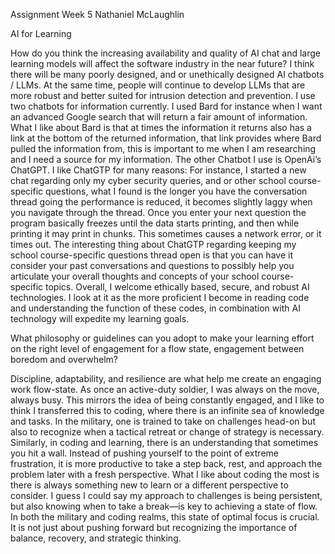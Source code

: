 Assignment Week 5                           Nathaniel McLaughlin

AI for Learning

How do you think the increasing availability and quality of AI chat and large learning models will affect the software industry in the near future?
I think there will be many poorly designed, and or unethically designed AI chatbots / LLMs. At the same time, people will continue to develop LLMs that are more robust and better suited for intrusion detection and prevention. I use two chatbots for information currently. I used Bard for instance when I want an advanced Google search that will return a fair amount of information. What I like about Bard is that at times the information it returns also has a link at the bottom of the returned information, that link provides where Bard pulled the information from, this is important to me when I am researching and I need a source for my information.
The other Chatbot I use is OpenAi’s ChatGPT. I like ChatGTP for many reasons: For instance, I started a new chat regarding only my cyber security queries, and or other school course-specific questions, what I found is the longer you have the conversation thread going the performance is reduced, it becomes slightly laggy when you navigate through the thread. Once you enter your next question the program basically freezes until the data starts printing, and then while printing it may print in chunks. This sometimes causes a network error, or it times out. 
The interesting thing about ChatGTP regarding keeping my school course-specific questions thread open is that you can have it consider your past conversations and questions to possibly help you articulate your overall thoughts and concepts of your school course-specific topics.
Overall, I welcome ethically based, secure, and robust AI technologies. I look at it as the more proficient I become in reading code and understanding the function of these codes, in combination with AI technology will expedite my learning goals.


What philosophy or guidelines can you adopt to make your learning effort on the right level of engagement for a flow state, engagement between boredom and overwhelm?

Discipline, adaptability, and resilience are what help me create an engaging work flow-state. As once an active-duty soldier, I was always on the move, always busy. This mirrors the idea of being constantly engaged, and I like to think I transferred this to coding, where there is an infinite sea of knowledge and tasks. 
In the military, one is trained to take on challenges head-on but also to recognize when a tactical retreat or change of strategy is necessary. Similarly, in coding and learning, there is an understanding that sometimes you hit a wall. Instead of pushing yourself to the point of extreme frustration, it is more productive to take a step back, rest, and approach the problem later with a fresh perspective.
What I like about coding the most is there is always something new to learn or a different perspective to consider. I guess I could say my approach to challenges is being persistent, but also knowing when to take a break—is key to achieving a state of flow. In both the military and coding realms, this state of optimal focus is crucial. It is not just about pushing forward but recognizing the importance of balance, recovery, and strategic thinking.

